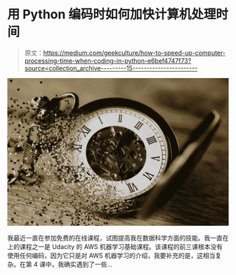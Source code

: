 # 用 Python 编码时如何加快计算机处理时间

> 原文：<https://medium.com/geekculture/how-to-speed-up-computer-processing-time-when-coding-in-python-e6bef4747f73?source=collection_archive---------15----------------------->

![](img/d2531707f8dbc49a9c18a6420f8ed0d3.png)

我最近一直在参加免费的在线课程，试图提高我在数据科学方面的技能。我一直在上的课程之一是 Udacity 的 AWS 机器学习基础课程。该课程的前三课根本没有使用任何编码，因为它只是对 AWS 机器学习的介绍，我要补充的是，这相当复杂。在第 4 课中，我确实遇到了一些…